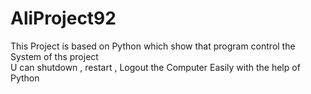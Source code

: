 # AliProject92
This Project is based on Python which show that program control the System of ths project <br> U can shutdown , restart , Logout the Computer Easily with the help of Python

